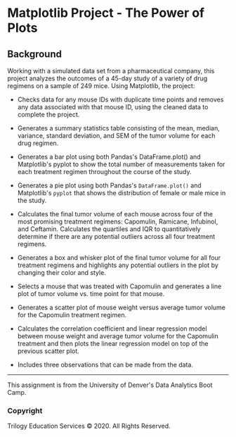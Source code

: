 # Matplotlib Project - The Power of Plots

## Background

Working with a simulated data set from a pharmaceutical company, this project analyzes the outcomes of a 45-day study of a variety of drug regimens on a sample of 249 mice. Using Matplotlib, the project:

- Checks data for any mouse IDs with duplicate time points and removes any data associated with that mouse ID, using the cleaned data to complete the project.

- Generates a summary statistics table consisting of the mean, median, variance, standard deviation, and SEM of the tumor volume for each drug regimen.

- Generates a bar plot using both Pandas's DataFrame.plot() and Matplotlib's pyplot to show the total number of measurements taken for each treatment regimen throughout the course of the study.

- Generates a pie plot using both Pandas's `DataFrame.plot()` and Matplotlib's `pyplot` that shows the distribution of female or male mice in the study.

- Calculates the final tumor volume of each mouse across four of the most promising treatment regimens: Capomulin, Ramicane, Infubinol, and Ceftamin. Calculates the quartiles and IQR to quantitatively determine if there are any potential outliers across all four treatment regimens.

- Generates a box and whisker plot of the final tumor volume for all four treatment regimens and highlights any potential outliers in the plot by changing their color and style.

- Selects a mouse that was treated with Capomulin and generates a line plot of tumor volume vs. time point for that mouse.

- Generates a scatter plot of mouse weight versus average tumor volume for the Capomulin treatment regimen.

- Calculates the correlation coefficient and linear regression model between mouse weight and average tumor volume for the Capomulin treatment and then plots the linear regression model on top of the previous scatter plot.

- Includes three observations that can be made from the data.

- - -
This assignment is from the University of Denver's Data Analytics Boot Camp. 
### Copyright

Trilogy Education Services © 2020. All Rights Reserved.
